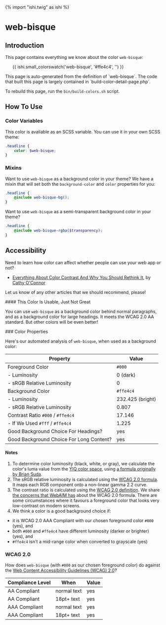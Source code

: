 {% import "ishi.twig" as ishi %}
# web-bisque

## Introduction

This page contains everything we know about the color `web-bisque`:

<div class="grid">
    <div class="cell">
        <div class="swatch">
            <ul>
                {{ ishi.small_colorswatch('web-bisque', '#ffe4c4', '') }}
            </ul>
        </div>
    </div>
</div>

<div class="callout attention" markdown="1">
This page is auto-generated from the definition of `web-bisque`. The code that built this page is largely contained in `build-color-detail-page.php`.

To rebuild this page, run the `bin/build-colors.sh` script.
</div>

## How To Use

### Color Variables

This color is available as an SCSS variable. You can use it in your own SCSS theme:

```scss
.headline {
    color: $web-bisque;
}
```

### Mixins

Want to use `web-bisque` as a background color in your theme? We have a mixin that will set both the `background-color` and `color` properties for you:

```scss
.headline {
    @include web-bisque-bg();
}
```

Want to use `web-bisque` as a semi-transparent background color in your theme?

```scss
.headline {
    @include web-bisque-rgba($transparency);
}
```

## Accessibility

Need to learn how color can affect whether people can use your web app or not?

* [Everything About Color Contrast And Why You Should Rethink It](https://www.smashingmagazine.com/2014/10/color-contrast-tips-and-tools-for-accessibility/), by [Cathy O'Connor](http://www.twitter.com/cagocon)

Let us know of any other articles that we should recommend, please!
<div class="callout warning" markdown="1">
#### This Color Is Usable, Just Not Great

You can use `web-bisque` as a background color behind normal paragraphs, and as a background color for large headings. It meets the WCAG 2.0 AA standard. But other colors will be even better!
</div>
### Color Properties

Here's our automated analysis of `web-bisque`, when used as a background color:

Property | Value
---------|------
Foreground Color | `#000`
- Luminosity | 0 (dark)
- sRGB Relative Luminosity | 0
Background Color | `#ffe4c4`
- Luminosity | 232.425 (bright)
- sRGB Relative Luminosity | 0.807
Contrast Ratio `#000` / `#ffe4c4` | 17.146
- If We Used `#fff` / `#ffe4c4` | 1.225
Good Background Choice For Headings? | yes
Good Background Choice For Long Content? | yes

#### Notes

1. To determine color luminosity (black, white, or gray), we calculate the color's luma value from the [YIQ color space](https://en.wikipedia.org/wiki/YIQ), using [a formula originally by Brian Suda](https://24ways.org/2010/calculating-color-contrast/).
1. The sRGB relative luminosity is calculated using the [WCAG 2.0 formula](https://www.w3.org/TR/WCAG20/#relativeluminancedef). It maps each RGB component onto a non-linear gamma 2.2 curve.
1. The contrast ratio is calculated using the [WCAG 2.0 definition](https://www.w3.org/TR/2008/REC-WCAG20-20081211/#contrast-ratiodef). We share [the concerns that WebAIM has](http://webaim.org/blog/wcag-2-1-feedback/) about the WCAG 2.0 formula. There are some circumstances where it favours a foreground color that looks very low-contrast on modern screens.
1. We think a color is a good background choice if:
  - it is WCAG 2.0 AAA Compliant with our chosen foreground color `#000` (yes), and
  - both `#000` and `#ffe4c4` have different luminosity (darker or brighter) (yes), and
  - `#ffe4c4` isn't a mid-range color when converted to grayscale (yes)

### WCAG 2.0

How does `web-bisque` (with `#000` as our chosen foreground color) do against the [Web Content Accessibility Guidelines (WCAG) 2.0](https://www.w3.org/TR/WCAG20/)?

Compliance Level | When | Value
-----------------|------|------
AA Compliant | normal text | yes
AA Compliant | 18pt+ text | yes
AAA Compliant | normal text | yes
AAA Compliant | 18pt+ text | yes